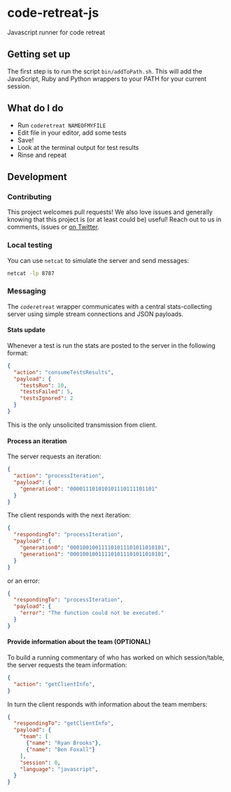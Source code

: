 code-retreat-js
===============

Javascript runner for code retreat

## Getting set up

The first step is to run the script `bin/addToPath.sh`. This will add the JavaScript, Ruby and Python wrappers to your PATH for your current session.

## What do I do

* Run `coderetreat NAMEOFMYFILE`
* Edit file in your editor, add some tests
* Save!
* Look at the terminal output for test results
* Rinse and repeat


## Development

### Contributing

This project welcomes pull requests! We also love issues and generally knowing that this project is (or at least could be) useful! Reach out to us in comments, issues or [on Twitter](https://twitter.com/intent/user?screen_name=jsoxford).

### Local testing
You can use `netcat` to simulate the server and send messages:

```bash
netcat -lp 8787
```

### Messaging

The `coderetreat` wrapper communicates with a central stats-collecting server using simple stream connections and JSON payloads.


#### Stats update

Whenever a test is run the stats are posted to the server in the following format:
```json
{
  "action": "consumeTestsResults",
  "payload": {
    "testsRun": 10,
    "testsFailed": 5,
    "testsIgnored": 2
  }
}
```

This is the only unsolicited transmission from client.

#### Process an iteration

The server requests an iteration:

```json
{
  "action": "processIteration",
  "payload": {
    "generation0": "000011101010101110111101101"
  }
}
```
The client responds with the next iteration:
```json
{
  "respondingTo": "processIteration",
  "payload": {
    "generation0": "000100100111101011101011010101",
    "generation1": "000100100111101011101011010101",
  }
}
```
or an error:
```json
{
  "respondingTo": "processIteration",
  "payload": {
    "error": "The function could not be executed."
  }
}
```

#### Provide information about the team (OPTIONAL)

To build a running commentary of who has worked on which session/table, the server requests the team information:
```json
{
  "action": "getClientInfo",
}
```

In turn the client responds with information about the team members:
```json
{
  "respondingTo": "getClientInfo",
  "payload": {
    "team": [
      {"name": "Ryan Brooks"},
      {"name": "Ben Foxall"}
    ],
    "session": 0,
    "language": "javascript",
  }
}
```
